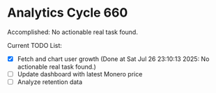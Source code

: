 # Analytics Cycle 660

Accomplished: No actionable real task found.

Current TODO List:

- [x] Fetch and chart user growth  (Done at Sat Jul 26 23:10:13 2025: No actionable real task found.)
- [ ] Update dashboard with latest Monero price
- [ ] Analyze retention data